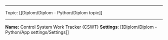 
___
Topic: [[Diplom/Diplom - Python/Diplom topic]] 
___
**Name:** Control System Work Tracker (CSWT)
**Settings**: [[Diplom/Diplom - Python/App settings/Settings]]